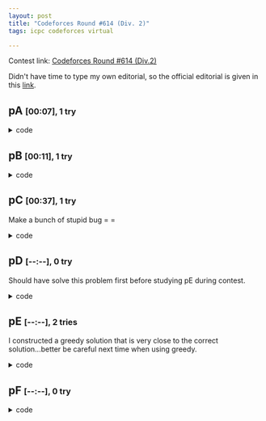 ```yaml
---
layout: post
title: "Codeforces Round #614 (Div. 2)"
tags: icpc codeforces virtual

---
```


Contest link: [Codeforces Round #614 (Div.2)](https://codeforces.com/contest/1293)

Didn't have time to type my own editorial, so the official editorial is given in this [link](https://codeforces.com/blog/entry/73051).

## pA <span style="font-size:medium;">[00:07], 1 try</span>

<details><summary>code</summary>

```cpp
{% include code-snippets/2020-01-28-codeforces-contest-1293/A.cpp %}
```

</details>

## pB <span style="font-size:medium;">[00:11], 1 try</span>

<details><summary>code</summary>

```cpp
{% include code-snippets/2020-01-28-codeforces-contest-1293/B.cpp %}
```

</details>

## pC <span style="font-size:medium;">[00:37], 1 try</span>

Make a bunch of stupid bug = =

<details><summary>code</summary>

```cpp
{% include code-snippets/2020-01-28-codeforces-contest-1293/C.cpp %}
```

</details>

## pD <span style="font-size:medium;">[--:--], 0 try</span>

Should have solve this problem first before studying pE during contest. 

<details><summary>code</summary>

```cpp
{% include code-snippets/2020-01-28-codeforces-contest-1293/D.cpp %}
```

</details>

## pE <span style="font-size:medium;">[--:--], 2 tries</span>

I constructed a greedy solution that is very close to the correct solution...better be careful next time when using greedy.

<details><summary>code</summary>

```cpp
{% include code-snippets/2020-01-28-codeforces-contest-1293/E.cpp %}
```

</details>

## pF <span style="font-size:medium;">[--:--], 0 try</span>

<details><summary>code</summary>

```cpp
{% include code-snippets/2020-01-28-codeforces-contest-1293/F.cpp %}
```

</details>
